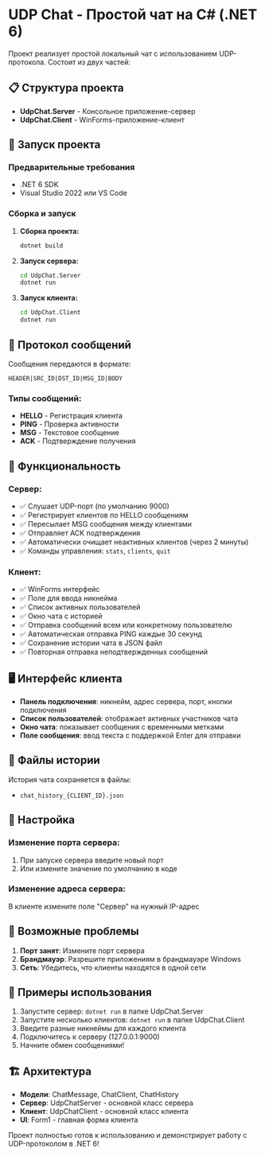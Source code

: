 # UDP Chat - Простой чат на C# (.NET 6)

Проект реализует простой локальный чат с использованием UDP-протокола. Состоит из двух частей:

## 📋 Структура проекта

- **UdpChat.Server** - Консольное приложение-сервер
- **UdpChat.Client** - WinForms-приложение-клиент

## 🚀 Запуск проекта

### Предварительные требования
- .NET 6 SDK
- Visual Studio 2022 или VS Code

### Сборка и запуск

1. **Сборка проекта:**
   ```bash
   dotnet build
   ```

2. **Запуск сервера:**
   ```bash
   cd UdpChat.Server
   dotnet run
   ```

3. **Запуск клиента:**
   ```bash
   cd UdpChat.Client
   dotnet run
   ```

## 📡 Протокол сообщений

Сообщения передаются в формате:
```
HEADER|SRC_ID|DST_ID|MSG_ID|BODY
```

### Типы сообщений:
- **HELLO** - Регистрация клиента
- **PING** - Проверка активности
- **MSG** - Текстовое сообщение
- **ACK** - Подтверждение получения

## 🎯 Функциональность

### Сервер:
- ✅ Слушает UDP-порт (по умолчанию 9000)
- ✅ Регистрирует клиентов по HELLO сообщениям
- ✅ Пересылает MSG сообщения между клиентами
- ✅ Отправляет ACK подтверждения
- ✅ Автоматически очищает неактивных клиентов (через 2 минуты)
- ✅ Команды управления: `stats`, `clients`, `quit`

### Клиент:
- ✅ WinForms интерфейс
- ✅ Поле для ввода никнейма
- ✅ Список активных пользователей
- ✅ Окно чата с историей
- ✅ Отправка сообщений всем или конкретному пользователю
- ✅ Автоматическая отправка PING каждые 30 секунд
- ✅ Сохранение истории чата в JSON файл
- ✅ Повторная отправка неподтвержденных сообщений

## 🖥️ Интерфейс клиента

- **Панель подключения**: никнейм, адрес сервера, порт, кнопки подключения
- **Список пользователей**: отображает активных участников чата
- **Окно чата**: показывает сообщения с временными метками
- **Поле сообщения**: ввод текста с поддержкой Enter для отправки

## 📁 Файлы истории

История чата сохраняется в файлы:
- `chat_history_{CLIENT_ID}.json`

## 🔧 Настройка

### Изменение порта сервера:
1. При запуске сервера введите новый порт
2. Или измените значение по умолчанию в коде

### Изменение адреса сервера:
В клиенте измените поле "Сервер" на нужный IP-адрес

## 🐛 Возможные проблемы

1. **Порт занят**: Измените порт сервера
2. **Брандмауэр**: Разрешите приложениям в брандмауэре Windows
3. **Сеть**: Убедитесь, что клиенты находятся в одной сети

## 📝 Примеры использования

1. Запустите сервер: `dotnet run` в папке UdpChat.Server
2. Запустите несколько клиентов: `dotnet run` в папке UdpChat.Client
3. Введите разные никнеймы для каждого клиента
4. Подключитесь к серверу (127.0.0.1:9000)
5. Начните обмен сообщениями!

## 🏗️ Архитектура

- **Модели**: ChatMessage, ChatClient, ChatHistory
- **Сервер**: UdpChatServer - основной класс сервера
- **Клиент**: UdpChatClient - основной класс клиента
- **UI**: Form1 - главная форма клиента

Проект полностью готов к использованию и демонстрирует работу с UDP-протоколом в .NET 6! 